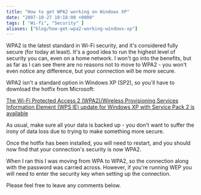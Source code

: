 ```yaml
---
title: "How to get WPA2 working on Windows XP"
date: "2007-10-27 10:18:00 +0000"
tags: [ "Wi-fi", "Security" ]
aliases: ["blog/how-get-wpa2-working-windows-xp"]
---
```

WPA2 is the latest standard in Wi-Fi security, and it's considered fully secure (for today at least). It's a good idea to run the highest level of security you can, even on a home network. I won't go into the benefits, but as far as I can see there are no reasons not to move to WPA2 - you won't even notice any difference, but your connection will be more secure.

<!--more-->

WPA2 isn't a standard option in Windows XP (SP2), so you'll have to download the hotfix from Microsoft:

[The Wi-Fi Protected Access 2 (WPA2)/Wireless Provisioning Services Information Element (WPS IE) update for Windows XP with Service Pack 2 is available](http://support.microsoft.com/kb/893357)

As usual, make sure all your data is backed up - you don't want to suffer the irony of data loss due to trying to make something more secure.

Once the hotfix has been installed, you will need to restart, and you should now find that your connection's security is now WPA2.

When I ran this I was moving from WPA to WPA2, so the connection along with the password was carried across. However, if you're running WEP you will need to enter the security key when setting up the connection.

Please feel free to leave any comments below.
